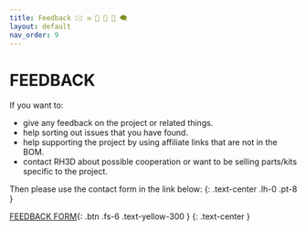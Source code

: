 ```yaml
---
title: Feedback 🖂 ✉️ 💬 💭 💬 🗨️
layout: default
nav_order: 9
---
```

# FEEDBACK
If you want to:
- give any feedback on the project or related things.
- help sorting out issues that you have found.
- help supporting the project by using affiliate links that are not in the BOM.
- contact RH3D about possible cooperation or want to be selling parts/kits specific to the project.

Then please use the contact form in the link below:
{: .text-center .lh-0 .pt-8 }

[FEEDBACK FORM]{: .btn .fs-6 .text-yellow-300 }
{: .text-center }

[FEEDBACK FORM]: https://forms.gle/o5UT37fGMugg6jLb9

